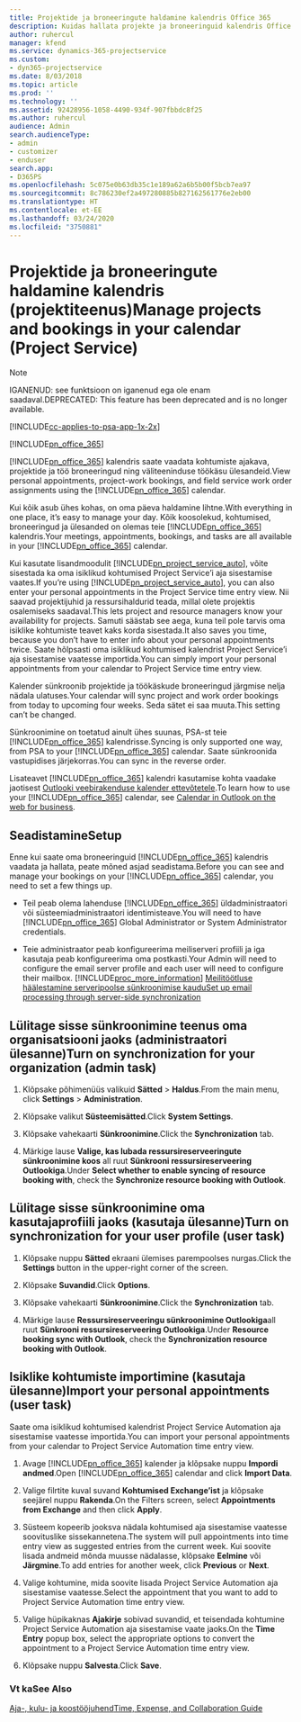 ```yaml
---
title: Projektide ja broneeringute haldamine kalendris Office 365
description: Kuidas hallata projekte ja broneeringuid kalendris Office 365?
author: ruhercul
manager: kfend
ms.service: dynamics-365-projectservice
ms.custom:
- dyn365-projectservice
ms.date: 8/03/2018
ms.topic: article
ms.prod: ''
ms.technology: ''
ms.assetid: 92428956-1058-4490-934f-907fbbdc8f25
ms.author: ruhercul
audience: Admin
search.audienceType:
- admin
- customizer
- enduser
search.app:
- D365PS
ms.openlocfilehash: 5c075e0b63db35c1e189a62a6b5b00f5bcb7ea97
ms.sourcegitcommit: 8c786230ef2a497280885b827162561776e2eb00
ms.translationtype: HT
ms.contentlocale: et-EE
ms.lasthandoff: 03/24/2020
ms.locfileid: "3750881"
---
```

# <a name="manage-projects-and-bookings-in-your-calendar-project-service"></a><span data-ttu-id="d96a2-103">Projektide ja broneeringute haldamine kalendris (projektiteenus)</span><span class="sxs-lookup"><span data-stu-id="d96a2-103">Manage projects and bookings in your calendar (Project Service)</span></span>

> [!Note]
> <span data-ttu-id="d96a2-104">IGANENUD: see funktsioon on iganenud ega ole enam saadaval.</span><span class="sxs-lookup"><span data-stu-id="d96a2-104">DEPRECATED: This feature has been deprecated and is no longer available.</span></span>

[!INCLUDE[cc-applies-to-psa-app-1x-2x](../includes/cc-applies-to-psa-app-1x-2x.md)]

[!INCLUDE[pn_office_365](../includes/pn-office-365.md)] 

<span data-ttu-id="d96a2-105">[!INCLUDE[pn_office_365](../includes/pn-office-365.md)] kalendris saate vaadata kohtumiste ajakava, projektide ja töö broneeringud ning väliteeninduse töökäsu ülesandeid.</span><span class="sxs-lookup"><span data-stu-id="d96a2-105">View personal appointments, project-work bookings, and field service work order assignments using the [!INCLUDE[pn_office_365](../includes/pn-office-365.md)] calendar.</span></span>  
  
 <span data-ttu-id="d96a2-106">Kui kõik asub ühes kohas, on oma päeva haldamine lihtne.</span><span class="sxs-lookup"><span data-stu-id="d96a2-106">With everything in one place, it’s easy to manage your day.</span></span> <span data-ttu-id="d96a2-107">Kõik koosolekud, kohtumised, broneeringud ja ülesanded on olemas teie [!INCLUDE[pn_office_365](../includes/pn-office-365.md)] kalendris.</span><span class="sxs-lookup"><span data-stu-id="d96a2-107">Your meetings, appointments, bookings, and tasks are all available in your [!INCLUDE[pn_office_365](../includes/pn-office-365.md)] calendar.</span></span>  
  
 <span data-ttu-id="d96a2-108">Kui kasutate lisandmoodulit [!INCLUDE[pn_project_service_auto](../includes/pn-project-service-auto.md)], võite sisestada ka oma isiklikud kohtumised Project Service’i aja sisestamise vaates.</span><span class="sxs-lookup"><span data-stu-id="d96a2-108">If you’re using [!INCLUDE[pn_project_service_auto](../includes/pn-project-service-auto.md)], you can also enter your personal appointments in the Project Service time entry view.</span></span> <span data-ttu-id="d96a2-109">Nii saavad projektijuhid ja ressursihaldurid teada, millal olete projektis osalemiseks saadaval.</span><span class="sxs-lookup"><span data-stu-id="d96a2-109">This lets project and resource managers know your availability for projects.</span></span> <span data-ttu-id="d96a2-110">Samuti säästab see aega, kuna teil pole tarvis oma isiklike kohtumiste teavet kaks korda sisestada.</span><span class="sxs-lookup"><span data-stu-id="d96a2-110">It also saves you time, because you don’t have to enter info about your personal appointments twice.</span></span> <span data-ttu-id="d96a2-111">Saate hõlpsasti oma isiklikud kohtumised kalendrist Project Service’i aja sisestamise vaatesse importida.</span><span class="sxs-lookup"><span data-stu-id="d96a2-111">You can simply import your personal appointments from your calendar to Project Service time entry view.</span></span>  
  
 <span data-ttu-id="d96a2-112">Kalender sünkroonib projektide ja töökäskude broneeringud järgmise nelja nädala ulatuses.</span><span class="sxs-lookup"><span data-stu-id="d96a2-112">Your calendar will sync project and work order bookings from today to upcoming four weeks.</span></span> <span data-ttu-id="d96a2-113">Seda sätet ei saa muuta.</span><span class="sxs-lookup"><span data-stu-id="d96a2-113">This setting can’t be changed.</span></span>  
  
 <span data-ttu-id="d96a2-114">Sünkroonimine on toetatud ainult ühes suunas, PSA-st teie [!INCLUDE[pn_office_365](../includes/pn-office-365.md)] kalendrisse.</span><span class="sxs-lookup"><span data-stu-id="d96a2-114">Syncing is only supported one way, from PSA to your [!INCLUDE[pn_office_365](../includes/pn-office-365.md)] calendar.</span></span> <span data-ttu-id="d96a2-115">Saate sünkroonida vastupidises järjekorras.</span><span class="sxs-lookup"><span data-stu-id="d96a2-115">You can sync in the reverse order.</span></span> 
  
 <span data-ttu-id="d96a2-116">Lisateavet [!INCLUDE[pn_office_365](../includes/pn-office-365.md)] kalendri kasutamise kohta vaadake jaotisest [Outlooki veebirakenduse kalender ettevõtetele](https://support.office.com/article/Calendar-in-Outlook-on-the-web-for-business-5219c457-d1fe-4c2f-9032-1a816b88e936).</span><span class="sxs-lookup"><span data-stu-id="d96a2-116">To learn how to use your [!INCLUDE[pn_office_365](../includes/pn-office-365.md)] calendar, see [Calendar in Outlook on the web for business](https://support.office.com/article/Calendar-in-Outlook-on-the-web-for-business-5219c457-d1fe-4c2f-9032-1a816b88e936).</span></span>  
  
## <a name="setup"></a><span data-ttu-id="d96a2-117">Seadistamine</span><span class="sxs-lookup"><span data-stu-id="d96a2-117">Setup</span></span>  
 <span data-ttu-id="d96a2-118">Enne kui saate oma broneeringuid [!INCLUDE[pn_office_365](../includes/pn-office-365.md)] kalendris vaadata ja hallata, peate mõned asjad seadistama.</span><span class="sxs-lookup"><span data-stu-id="d96a2-118">Before you can see and manage your bookings on your [!INCLUDE[pn_office_365](../includes/pn-office-365.md)] calendar, you need to set a few things up.</span></span>  
  
- <span data-ttu-id="d96a2-119">Teil peab olema lahenduse [!INCLUDE[pn_office_365](../includes/pn-office-365.md)] üldadministraatori või süsteemiadministraatori identimisteave.</span><span class="sxs-lookup"><span data-stu-id="d96a2-119">You will need to have [!INCLUDE[pn_office_365](../includes/pn-office-365.md)] Global Administrator or System Administrator credentials.</span></span>  
  
- <span data-ttu-id="d96a2-120">Teie administraator peab konfigureerima meiliserveri profiili ja iga kasutaja peab konfigureerima oma postkasti.</span><span class="sxs-lookup"><span data-stu-id="d96a2-120">Your Admin will need to configure the email server profile and each user will need to configure their mailbox.</span></span> [!INCLUDE[proc_more_information](../includes/proc-more-information.md)] <span data-ttu-id="d96a2-121">[Meilitöötluse häälestamine serveripoolse sünkroonimise kaudu](../admin/set-up-server-side-synchronization-of-email-appointments-contacts-and-tasks.md)</span><span class="sxs-lookup"><span data-stu-id="d96a2-121">[Set up email processing through server-side synchronization](../admin/set-up-server-side-synchronization-of-email-appointments-contacts-and-tasks.md)</span></span>  
  
## <a name="turn-on-synchronization-for-your-organization-admin-task"></a><span data-ttu-id="d96a2-122">Lülitage sisse sünkroonimine teenus oma organisatsiooni jaoks (administraatori ülesanne)</span><span class="sxs-lookup"><span data-stu-id="d96a2-122">Turn on synchronization for your organization (admin task)</span></span>  
  
1.  <span data-ttu-id="d96a2-123">Klõpsake põhimenüüs valikuid **Sätted** > **Haldus**.</span><span class="sxs-lookup"><span data-stu-id="d96a2-123">From the main menu, click **Settings** > **Administration**.</span></span>  
  
2.  <span data-ttu-id="d96a2-124">Klõpsake valikut **Süsteemisätted**.</span><span class="sxs-lookup"><span data-stu-id="d96a2-124">Click **System Settings**.</span></span>  
  
3.  <span data-ttu-id="d96a2-125">Klõpsake vahekaarti **Sünkroonimine**.</span><span class="sxs-lookup"><span data-stu-id="d96a2-125">Click the **Synchronization** tab.</span></span>  
  
4.  <span data-ttu-id="d96a2-126">Märkige lause **Valige, kas lubada ressursireserveeringute sünkroonimine koos** all ruut **Sünkrooni ressursireserveering Outlookiga**.</span><span class="sxs-lookup"><span data-stu-id="d96a2-126">Under **Select whether to enable syncing of resource booking with**, check the **Synchronize resource booking with Outlook**.</span></span>  
  
## <a name="turn-on-synchronization-for-your-user-profile-user-task"></a><span data-ttu-id="d96a2-127">Lülitage sisse sünkroonimine oma kasutajaprofiili jaoks (kasutaja ülesanne)</span><span class="sxs-lookup"><span data-stu-id="d96a2-127">Turn on synchronization for your user profile (user task)</span></span>  
  
1.  <span data-ttu-id="d96a2-128">Klõpsake nuppu **Sätted** ekraani ülemises parempoolses nurgas.</span><span class="sxs-lookup"><span data-stu-id="d96a2-128">Click the **Settings** button in the upper-right corner of the screen.</span></span>  
  
2.  <span data-ttu-id="d96a2-129">Klõpsake **Suvandid**.</span><span class="sxs-lookup"><span data-stu-id="d96a2-129">Click **Options**.</span></span>  
  
3.  <span data-ttu-id="d96a2-130">Klõpsake vahekaarti **Sünkroonimine**.</span><span class="sxs-lookup"><span data-stu-id="d96a2-130">Click the **Synchronization** tab.</span></span>  
  
4.  <span data-ttu-id="d96a2-131">Märkige lause **Ressursireserveeringu sünkroonimine Outlookiga**all ruut **Sünkrooni ressursireserveering Outlookiga**.</span><span class="sxs-lookup"><span data-stu-id="d96a2-131">Under **Resource booking sync with Outlook**, check the **Synchronization resource booking with Outlook**.</span></span>  
  
## <a name="import-your-personal-appointments-user-task"></a><span data-ttu-id="d96a2-132">Isiklike kohtumiste importimine (kasutaja ülesanne)</span><span class="sxs-lookup"><span data-stu-id="d96a2-132">Import your personal appointments (user task)</span></span>  
 <span data-ttu-id="d96a2-133">Saate oma isiklikud kohtumised kalendrist Project Service Automation aja sisestamise vaatesse importida.</span><span class="sxs-lookup"><span data-stu-id="d96a2-133">You can import your personal appointments from your calendar to Project Service Automation time entry view.</span></span>  
  
1. <span data-ttu-id="d96a2-134">Avage [!INCLUDE[pn_office_365](../includes/pn-office-365.md)] kalender ja klõpsake nuppu **Impordi andmed**.</span><span class="sxs-lookup"><span data-stu-id="d96a2-134">Open [!INCLUDE[pn_office_365](../includes/pn-office-365.md)] calendar and click **Import Data**.</span></span>  
  
2. <span data-ttu-id="d96a2-135">Valige filrtite kuval suvand **Kohtumised Exchange’ist** ja klõpsake seejärel nuppu **Rakenda**.</span><span class="sxs-lookup"><span data-stu-id="d96a2-135">On the Filters screen, select **Appointments from Exchange** and then click **Apply**.</span></span>  
  
3. <span data-ttu-id="d96a2-136">Süsteem kopeerib jooksva nädala kohtumised aja sisestamise vaatesse soovituslike sissekannetena.</span><span class="sxs-lookup"><span data-stu-id="d96a2-136">The system will pull appointments into time entry view as suggested entries from the current week.</span></span> <span data-ttu-id="d96a2-137">Kui soovite lisada andmeid mõnda muusse nädalasse, klõpsake **Eelmine** või **Järgmine**.</span><span class="sxs-lookup"><span data-stu-id="d96a2-137">To add entries for another week, click **Previous** or **Next**.</span></span>  
  
4. <span data-ttu-id="d96a2-138">Valige kohtumine, mida soovite lisada Project Service Automation aja sisestamise vaatesse.</span><span class="sxs-lookup"><span data-stu-id="d96a2-138">Select the appointment that you want to add to Project Service Automation time entry view.</span></span>  
  
5. <span data-ttu-id="d96a2-139">Valige hüpikaknas **Ajakirje** sobivad suvandid, et teisendada kohtumine Project Service Automation aja sisestamise vaate jaoks.</span><span class="sxs-lookup"><span data-stu-id="d96a2-139">On the **Time Entry** popup box, select the appropriate options to convert the appointment to a Project Service Automation time entry view.</span></span>  
  
6. <span data-ttu-id="d96a2-140">Klõpsake nuppu **Salvesta**.</span><span class="sxs-lookup"><span data-stu-id="d96a2-140">Click **Save**.</span></span>  
  
### <a name="see-also"></a><span data-ttu-id="d96a2-141">Vt ka</span><span class="sxs-lookup"><span data-stu-id="d96a2-141">See Also</span></span>  
 [<span data-ttu-id="d96a2-142">Aja-, kulu- ja koostööjuhend</span><span class="sxs-lookup"><span data-stu-id="d96a2-142">Time, Expense, and Collaboration Guide</span></span>](../project-service/time-expense-collaboration-guide.md)
